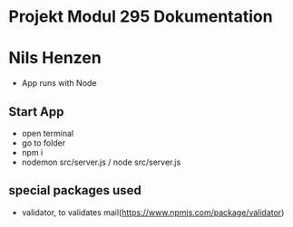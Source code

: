 # Projekt Modul 295 Dokumentation
# Nils Henzen

- App runs with Node

## Start App
- open terminal
- go to folder
- npm i
- nodemon src/server.js / node src/server.js

## special packages used
- validator, to validates mail(https://www.npmjs.com/package/validator)